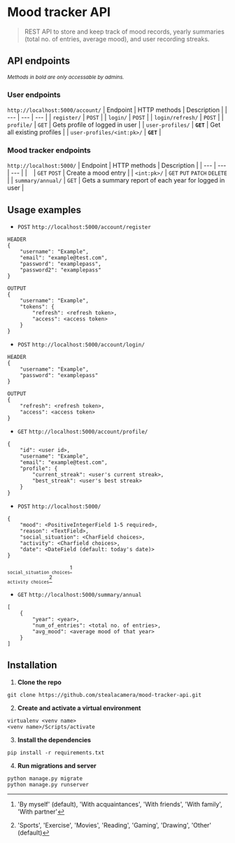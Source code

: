 # Mood tracker API
> REST API to store and keep track of mood records, yearly summaries (total no. of entries, average mood), and user recording streaks.

## API endpoints
<sub>*Methods in bold are only accessable by admins.*</sub>

### User endpoints
`http://localhost:5000/account/`
| Endpoint | HTTP methods | Description |
| --- | --- | --- |
| `register/` | `POST` | 
| `login/` | `POST` |
| `login/refresh/` | `POST` |
| `profile/` | `GET` | Gets profile of logged in user |
| `user-profiles/` | **`GET`** | Get all existing profiles |
| `user-profiles/<int:pk>/` | **`GET`** |

### Mood tracker endpoints
`http://localhost:5000/`
| Endpoint | HTTP methods | Description |
| --- | --- | --- |
| ` ` | `GET` `POST` | Create a mood entry |
| `<int:pk>/` | `GET` `PUT` `PATCH` `DELETE` |
| `summary/annual/` | `GET` | Gets a summary report of each year for logged in user |

## Usage examples
- `POST` `http://localhost:5000/account/register`  
```
HEADER
{
    "username": "Example",
    "email": "example@test.com",
    "password": "examplepass",
    "password2": "examplepass"
}
```
```
OUTPUT
{
    "username": "Example",
    "tokens": {
        "refresh": <refresh token>,
        "access": <access token>
    }
}
```

- `POST` `http://localhost:5000/account/login/`
```
HEADER
{
    "username": "Example",
    "password": "examplepass"
}
```
```
OUTPUT
{
    "refresh": <refresh token>,
    "access": <access token>
}
```

- `GET` `http://localhost:5000/account/profile/`
```
{
    "id": <user id>,
    "username": "Example",
    "email": "example@test.com",
    "profile": {
        "current_streak": <user's current streak>,
        "best_streak": <user's best streak>
    }
}
```

- `POST` `http://localhost:5000/`
```
{
    "mood": <PositiveIntegerField 1-5 required>,
    "reason": <TextField>,
    "social_situation": <CharField choices>,
    "activity": <Charfield choices>,
    "date": <DateField (default: today's date)>
}
```
<sub>`social_situation choices`</sub>[^1]  
<sub>`activity choices`</sub>[^2] 

- `GET` `http://localhost:5000/summary/annual`
```
[
    {
        "year": <year>,
        "num_of_entries": <total no. of entries>,
        "avg_mood": <average mood of that year>
    }
]
```

## Installation
1. **Clone the repo**
```
git clone https://github.com/stealacamera/mood-tracker-api.git
```
2. **Create and activate a virtual environment**
```
virtualenv <venv name>
<venv name>/Scripts/activate
```
3. **Install the dependencies**
```
pip install -r requirements.txt
```
4. **Run migrations and server**
```
python manage.py migrate
python manage.py runserver
```

[^1]: 'By myself' (default), 'With acquaintances', 'With friends', 'With family', 'With partner'
[^2]: 'Sports', 'Exercise', 'Movies', 'Reading', 'Gaming', 'Drawing', 'Other' (default)
